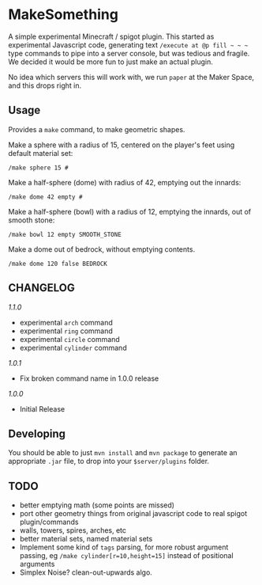# MakeSomething

A simple experimental Minecraft / spigot plugin. This started as experimental Javascript code, generating text `/execute at @p fill ~ ~ ~` type commands to pipe into a server console, but was tedious and fragile. We decided it would be more fun to just make an actual plugin.

No idea which servers this will work with, we run `paper` at the Maker Space, and this drops right in. 

## Usage

Provides a `make` command, to make geometric shapes.

Make a sphere with a radius of 15, centered on the player's feet using default material set:
```
/make sphere 15 # 
```

Make a half-sphere (dome) with radius of 42, emptying out the innards:
```
/make dome 42 empty # 
```

Make a half-sphere (bowl) with a radius of 12, emptying the innards, out of smooth stone:
```
/make bowl 12 empty SMOOTH_STONE
```

Make a dome out of bedrock, without emptying contents.
```
/make dome 120 false BEDROCK
```

## CHANGELOG

*1.1.0*
  - experimental `arch` command
  - experimental `ring` command
  - experimental `circle` command
  - experimental `cylinder` command

*1.0.1*
  - Fix broken command name in 1.0.0 release

*1.0.0*
  - Initial Release


## Developing

You should be able to just `mvn install` and `mvn package` to generate an appropriate `.jar` file, to drop into your `$server/plugins` folder.  

## TODO

* better emptying math (some points are missed)
* port other geometry things from original javascript code to real spigot plugin/commands
* walls, towers, spires, arches, etc
* better material sets, named material sets
* Implement some kind of `tags` parsing, for more robust argument passing, eg
  `/make cylinder[r=10,height=15]` instead of positional arguments
* Simplex Noise? clean-out-upwards algo.
